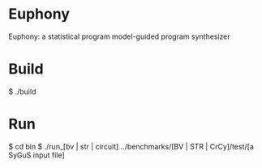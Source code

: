 # Euphony
Euphony: a statistical program model-guided program synthesizer

# Build
$ ./build

# Run
$ cd bin
$ ./run_[bv | str | circuit] ../benchmarks/[BV | STR | CrCy]/test/[a SyGuS input file]
